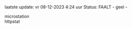 laatste update: 
vr 08-12-2023  4:24   uur 
Status: FAALT - geel - 
<div class="service R">microstation</div><div class="service G">httpstat</div>